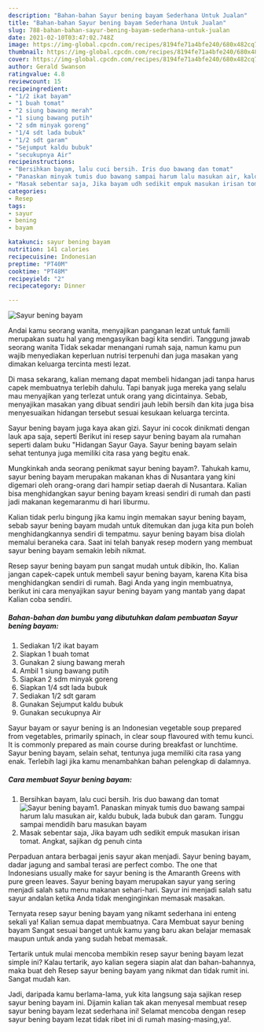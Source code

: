```yaml
---
description: "Bahan-bahan Sayur bening bayam Sederhana Untuk Jualan"
title: "Bahan-bahan Sayur bening bayam Sederhana Untuk Jualan"
slug: 788-bahan-bahan-sayur-bening-bayam-sederhana-untuk-jualan
date: 2021-02-10T03:47:02.748Z
image: https://img-global.cpcdn.com/recipes/8194fe71a4bfe240/680x482cq70/sayur-bening-bayam-foto-resep-utama.jpg
thumbnail: https://img-global.cpcdn.com/recipes/8194fe71a4bfe240/680x482cq70/sayur-bening-bayam-foto-resep-utama.jpg
cover: https://img-global.cpcdn.com/recipes/8194fe71a4bfe240/680x482cq70/sayur-bening-bayam-foto-resep-utama.jpg
author: Gerald Swanson
ratingvalue: 4.8
reviewcount: 15
recipeingredient:
- "1/2 ikat bayam"
- "1 buah tomat"
- "2 siung bawang merah"
- "1 siung bawang putih"
- "2 sdm minyak goreng"
- "1/4 sdt lada bubuk"
- "1/2 sdt garam"
- "Sejumput kaldu bubuk"
- "secukupnya Air"
recipeinstructions:
- "Bersihkan bayam, lalu cuci bersih. Iris duo bawang dan tomat"
- "Panaskan minyak tumis duo bawang sampai harum lalu masukan air, kaldu bubuk, lada bubuk dan garam. Tunggu sampai mendidih baru masukan bayam"
- "Masak sebentar saja, Jika bayam udh sedikit empuk masukan irisan tomat. Angkat, sajikan dg penuh cinta"
categories:
- Resep
tags:
- sayur
- bening
- bayam

katakunci: sayur bening bayam 
nutrition: 141 calories
recipecuisine: Indonesian
preptime: "PT40M"
cooktime: "PT48M"
recipeyield: "2"
recipecategory: Dinner

---
```



![Sayur bening bayam](https://img-global.cpcdn.com/recipes/8194fe71a4bfe240/680x482cq70/sayur-bening-bayam-foto-resep-utama.jpg)

Andai kamu seorang wanita, menyajikan panganan lezat untuk famili merupakan suatu hal yang mengasyikan bagi kita sendiri. Tanggung jawab seorang  wanita Tidak sekadar menangani rumah saja, namun kamu pun wajib menyediakan keperluan nutrisi terpenuhi dan juga masakan yang dimakan keluarga tercinta mesti lezat.

Di masa  sekarang, kalian memang dapat membeli hidangan jadi tanpa harus capek membuatnya terlebih dahulu. Tapi banyak juga mereka yang selalu mau menyajikan yang terlezat untuk orang yang dicintainya. Sebab, menyajikan masakan yang dibuat sendiri jauh lebih bersih dan kita juga bisa menyesuaikan hidangan tersebut sesuai kesukaan keluarga tercinta. 

Sayur bening bayam juga kaya akan gizi. Sayur ini cocok dinikmati dengan lauk apa saja, seperti Berikut ini resep sayur bening bayam ala rumahan seperti dalam buku &#34;Hidangan Sayur Gaya. Sayur bening bayam selain sehat tentunya juga memiliki cita rasa yang begitu enak.

Mungkinkah anda seorang penikmat sayur bening bayam?. Tahukah kamu, sayur bening bayam merupakan makanan khas di Nusantara yang kini digemari oleh orang-orang dari hampir setiap daerah di Nusantara. Kalian bisa menghidangkan sayur bening bayam kreasi sendiri di rumah dan pasti jadi makanan kegemaranmu di hari liburmu.

Kalian tidak perlu bingung jika kamu ingin memakan sayur bening bayam, sebab sayur bening bayam mudah untuk ditemukan dan juga kita pun boleh menghidangkannya sendiri di tempatmu. sayur bening bayam bisa diolah memalui beraneka cara. Saat ini telah banyak resep modern yang membuat sayur bening bayam semakin lebih nikmat.

Resep sayur bening bayam pun sangat mudah untuk dibikin, lho. Kalian jangan capek-capek untuk membeli sayur bening bayam, karena Kita bisa menghidangkan sendiri di rumah. Bagi Anda yang ingin membuatnya, berikut ini cara menyajikan sayur bening bayam yang mantab yang dapat Kalian coba sendiri.

<!--inarticleads1-->

##### Bahan-bahan dan bumbu yang dibutuhkan dalam pembuatan Sayur bening bayam:

1. Sediakan 1/2 ikat bayam
1. Siapkan 1 buah tomat
1. Gunakan 2 siung bawang merah
1. Ambil 1 siung bawang putih
1. Siapkan 2 sdm minyak goreng
1. Siapkan 1/4 sdt lada bubuk
1. Sediakan 1/2 sdt garam
1. Gunakan Sejumput kaldu bubuk
1. Gunakan secukupnya Air


Sayur bayam or sayur bening is an Indonesian vegetable soup prepared from vegetables, primarily spinach, in clear soup flavoured with temu kunci. It is commonly prepared as main course during breakfast or lunchtime. Sayur bening bayam, selain sehat, tentunya juga memiliki cita rasa yang enak. Terlebih lagi jika kamu menambahkan bahan pelengkap di dalamnya. 

<!--inarticleads2-->

##### Cara membuat Sayur bening bayam:

1. Bersihkan bayam, lalu cuci bersih. Iris duo bawang dan tomat
<img src="https://img-global.cpcdn.com/steps/e0ed9f3136c524e1/160x128cq70/sayur-bening-bayam-langkah-memasak-1-foto.jpg" alt="Sayur bening bayam">1. Panaskan minyak tumis duo bawang sampai harum lalu masukan air, kaldu bubuk, lada bubuk dan garam. Tunggu sampai mendidih baru masukan bayam
1. Masak sebentar saja, Jika bayam udh sedikit empuk masukan irisan tomat. Angkat, sajikan dg penuh cinta


Perpaduan antara berbagai jenis sayur akan menjadi. Sayur bening bayam, dadar jagung and sambal terasi are perfect combo. The one that Indonesians usually make for sayur bening is the Amaranth Greens with pure green leaves. Sayur bening bayam merupakan sayur yang sering menjadi salah satu menu makanan sehari-hari. Sayur ini menjadi salah satu sayur andalan ketika Anda tidak menginginkan memasak masakan. 

Ternyata resep sayur bening bayam yang nikamt sederhana ini enteng sekali ya! Kalian semua dapat membuatnya. Cara Membuat sayur bening bayam Sangat sesuai banget untuk kamu yang baru akan belajar memasak maupun untuk anda yang sudah hebat memasak.

Tertarik untuk mulai mencoba membikin resep sayur bening bayam lezat simple ini? Kalau tertarik, ayo kalian segera siapin alat dan bahan-bahannya, maka buat deh Resep sayur bening bayam yang nikmat dan tidak rumit ini. Sangat mudah kan. 

Jadi, daripada kamu berlama-lama, yuk kita langsung saja sajikan resep sayur bening bayam ini. Dijamin kalian tak akan menyesal membuat resep sayur bening bayam lezat sederhana ini! Selamat mencoba dengan resep sayur bening bayam lezat tidak ribet ini di rumah masing-masing,ya!.

